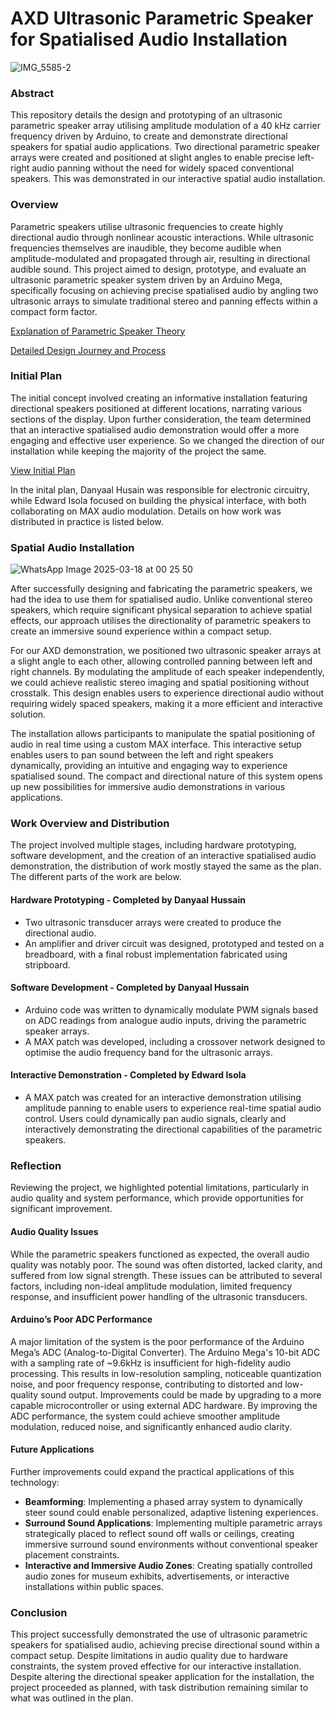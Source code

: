 # AXD Ultrasonic Parametric Speaker for Spatialised Audio Installation

![IMG_5585-2](https://github.com/user-attachments/assets/44825533-8027-448e-ba40-734f7b2ee0f4)

### Abstract
This repository details the design and prototyping of an ultrasonic parametric speaker array utilising amplitude modulation of a 40 kHz carrier frequency driven by Arduino, to create and demonstrate directional speakers for spatial audio applications. Two directional parametric speaker arrays were created and positioned at slight angles to enable precise left-right audio panning without the need for widely spaced conventional speakers. This was demonstrated in our interactive spatial audio installation.

### Overview
Parametric speakers utilise ultrasonic frequencies to create highly directional audio through nonlinear acoustic interactions. While ultrasonic frequencies themselves are inaudible, they become audible when amplitude-modulated and propagated through air, resulting in directional audible sound. This project aimed to design, prototype, and evaluate an ultrasonic parametric speaker system driven by an Arduino Mega, specifically focusing on achieving precise spatialised audio by angling two ultrasonic arrays to simulate traditional stereo and panning effects within a compact form factor.

[Explanation of Parametric Speaker Theory](Parametric%20Speaker%20Theory.md) 

[Detailed Design Journey and Process](Design%Journey.md) 

### Initial Plan

The initial concept involved creating an informative installation featuring directional speakers positioned at different locations, narrating various sections of the display. Upon further consideration, the team determined that an interactive spatialised audio demonstration would offer a more engaging and effective user experience. So we changed the direction of our installation while keeping the majority of the project the same. 

[View Initial Plan](AXD-InstallationInitialPlan.pdf) 

In the inital plan, Danyaal Husain was responsible for electronic circuitry, while Edward Isola focused on building the physical interface, with both collaborating on MAX audio modulation. Details on how work was distributed in practice is listed below.

### Spatial Audio Installation

![WhatsApp Image 2025-03-18 at 00 25 50](https://github.com/user-attachments/assets/bbc7f950-0914-40f0-9461-b950306ba9c1)

After successfully designing and fabricating the parametric speakers, we had the idea to use them for spatialised audio. Unlike conventional stereo speakers, which require significant physical separation to achieve spatial effects, our approach utilises the directionality of parametric speakers to create an immersive sound experience within a compact setup.

For our AXD demonstration, we positioned two ultrasonic speaker arrays at a slight angle to each other, allowing controlled panning between left and right channels. By modulating the amplitude of each speaker independently, we could achieve realistic stereo imaging and spatial positioning without crosstalk. This design enables users to experience directional audio without requiring widely spaced speakers, making it a more efficient and interactive solution.

The installation allows participants to manipulate the spatial positioning of audio in real time using a custom MAX interface. This interactive setup enables users to pan sound between the left and right speakers dynamically, providing an intuitive and engaging way to experience spatialised sound. The compact and directional nature of this system opens up new possibilities for immersive audio demonstrations in various applications.

### Work Overview and Distribution
The project involved multiple stages, including hardware prototyping, software development, and the creation of an interactive spatialised audio demonstration, the distribution of work mostly stayed the same as the plan. The different parts of the work are below.

#### Hardware Prototyping - Completed by Danyaal Hussain
- Two ultrasonic transducer arrays were created to produce the directional audio.
- An amplifier and driver circuit was designed, prototyped and tested on a breadboard, with a final robust implementation fabricated using stripboard.

#### Software Development - Completed by Danyaal Hussain
- Arduino code was written to dynamically modulate PWM signals based on ADC readings from analogue audio inputs, driving the parametric speaker arrays.
- A MAX patch was developed, including a crossover network designed to optimise the audio frequency band for the ultrasonic arrays.

#### Interactive Demonstration - Completed by Edward Isola
- A MAX patch was created for an interactive demonstration utilising amplitude panning to enable users to experience real-time spatial audio control. Users could dynamically pan audio signals, clearly and interactively demonstrating the directional capabilities of the parametric speakers.

### Reflection 
Reviewing the project, we highlighted potential limitations, particularly in audio quality and system performance, which provide opportunities for significant improvement.

#### Audio Quality Issues
While the parametric speakers functioned as expected, the overall audio quality was notably poor. The sound was often distorted, lacked clarity, and suffered from low signal strength. These issues can be attributed to several factors, including non-ideal amplitude modulation, limited frequency response, and insufficient power handling of the ultrasonic transducers.

#### Arduino’s Poor ADC Performance
A major limitation of the system is the poor performance of the Arduino Mega’s ADC (Analog-to-Digital Converter). The Arduino Mega's 10-bit ADC with a sampling rate of ~9.6kHz is insufficient for high-fidelity audio processing. This results in low-resolution sampling, noticeable quantization noise, and poor frequency response, contributing to distorted and low-quality sound output. Improvements could be made by upgrading to a more capable microcontroller or using external ADC hardware. By improving the ADC performance, the system could achieve smoother amplitude modulation, reduced noise, and significantly enhanced audio clarity.

#### Future Applications 
Further improvements could expand the practical applications of this technology:
- **Beamforming**: Implementing a phased array system to dynamically steer sound could enable personalized, adaptive listening experiences.
- **Surround Sound Applications**: Implementing multiple parametric arrays strategically placed to reflect sound off walls or ceilings, creating immersive surround sound environments without conventional speaker placement constraints.
- **Interactive and Immersive Audio Zones**: Creating spatially controlled audio zones for museum exhibits, advertisements, or interactive installations within public spaces.

### Conclusion
This project successfully demonstrated the use of ultrasonic parametric speakers for spatialised audio, achieving precise directional sound within a compact setup. Despite limitations in audio quality due to hardware constraints, the system proved effective for our interactive installation. Despite altering the directional speaker application for the installation, the project proceeded as planned, with task distribution remaining similar to what was outlined in the plan.
